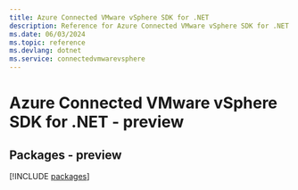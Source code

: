 ```yaml
---
title: Azure Connected VMware vSphere SDK for .NET
description: Reference for Azure Connected VMware vSphere SDK for .NET
ms.date: 06/03/2024
ms.topic: reference
ms.devlang: dotnet
ms.service: connectedvmwarevsphere
---
```

# Azure Connected VMware vSphere SDK for .NET - preview
## Packages - preview
[!INCLUDE [packages](connected-vmware-vsphere-index.md)]